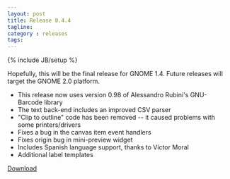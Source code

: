 ```yaml
---
layout: post
title: Release 0.4.4
tagline:
category : releases
tags:
---
```

{% include JB/setup %}

Hopefully, this will be the final release for GNOME 1.4. Future releases will target the GNOME 2.0 platform.

- This release now uses version 0.98 of Alessandro Rubini's GNU-Barcode library
- The text back-end includes an improved CSV parser
- "Clip to outline" code has been removed -- it caused problems with some printers/drivers
- Fixes a bug in the canvas item event handlers
- Fixes origin bug in mini-preview widget
- Includes Spanish language support, thanks to Víctor Moral
- Additional label templates

[Download](/pages/download.html)
